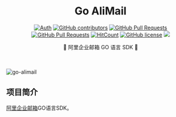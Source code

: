 <div align="center">
<h1>Go AliMail</h1>

[![Auth](https://img.shields.io/badge/Auth-eryajf-ff69b4)](https://github.com/eryajf)
[![GitHub contributors](https://img.shields.io/github/contributors/eryajf/go-alimail)](https://github.com/eryajf/go-alimail/graphs/contributors)
[![GitHub Pull Requests](https://img.shields.io/github/issues-pr/eryajf/go-alimail)](https://github.com/eryajf/go-alimail/pulls)
[![GitHub Pull Requests](https://img.shields.io/github/stars/eryajf/go-alimail)](https://github.com/eryajf/go-alimail/stargazers)
[![HitCount](https://views.whatilearened.today/views/github/eryajf/go-alimail.svg)](https://github.com/eryajf/go-alimail)
[![GitHub license](https://img.shields.io/github/license/eryajf/go-alimail)](https://github.com/eryajf/go-alimail/blob/main/LICENSE)
[![](https://img.shields.io/badge/Awesome-MyStarList-c780fa?logo=Awesome-Lists)](https://github.com/eryajf/awesome-stars-eryajf#readme)

<p> 🧰 阿里企业邮箱 GO 语言 SDK 🧰 </p>

<img src="https://cdn.jsdelivr.net/gh/eryajf/tu@main/img/image_20240420_214408.gif" width="800"  height="3">
</div><br>

![go-alimail](https://socialify.git.ci/eryajf/go-alimail/image?description=1&descriptionEditable=%E9%80%90%E6%AD%A5%E8%BF%88%E5%90%91%E8%BF%90%E7%BB%B4%E7%9A%84%E5%9B%9B%E4%B8%AA%E7%8E%B0%E4%BB%A3%E5%8C%96%EF%BC%9A%E8%A7%84%E8%8C%83%E5%8C%96%EF%BC%8C%E6%A0%87%E5%87%86%E5%8C%96%EF%BC%8C%E9%AB%98%E6%95%88%E5%8C%96%EF%BC%8C%E4%BC%98%E9%9B%85%E5%8C%96&font=Bitter&forks=1&issues=1&language=1&name=1&owner=1&pattern=Circuit%20Board&pulls=1&stargazers=1&theme=Light)

</div>

## 项目简介

[阿里企业邮箱](https://wanwang.aliyun.com/mail)GO语言SDK。